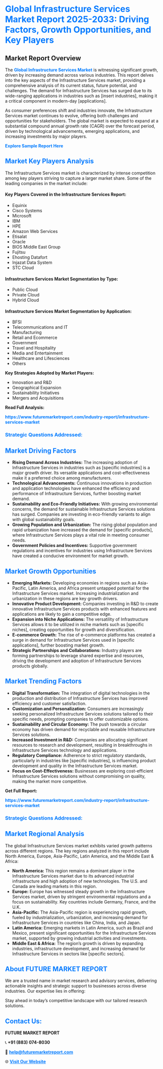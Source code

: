 <h1 style="color: #007BFF;">Global Infrastructure Services Market Report 2025-2033: Driving Factors, Growth Opportunities, and Key Players</h1>

<section id="overview">
<h2>Market Report Overview</h2>
<p>The <a href="https://www.futuremarketreport.com/industry-report/infrastructure-services-market" style="color: #007BFF; text-decoration: none;"><strong>Global Infrastructure Services Market</strong></a> is witnessing significant growth, driven by increasing demand across various industries. This report delves into the key aspects of the Infrastructure Services market, providing a comprehensive analysis of its current status, future potential, and challenges. The demand for Infrastructure Services has surged due to its wide-ranging applications in industries such as [insert industries], making it a critical component in modern-day [applications].</p>
<p>As consumer preferences shift and industries innovate, the Infrastructure Services market continues to evolve, offering both challenges and opportunities for stakeholders. The global market is expected to expand at a substantial compound annual growth rate (CAGR) over the forecast period, driven by technological advancements, emerging applications, and increasing investments by major players.</p>
</section>

<section id="overview">
<p><a href="https://www.futuremarketreport.com/request-sample/reportId=56975" style="color: #007BFF; text-decoration: none;"><strong>Explore Sample Report Here</strong></a></p>
</section>

<section id="key-players">
<h2 style="color: #007BFF;">Market Key Players Analysis</h2>
<p>The Infrastructure Services market is characterized by intense competition among key players striving to capture a larger market share. Some of the leading companies in the market include:</p>
<h4>Key Players Covered in the Infrastructure Services Report:</h4>
<ul><li>Equinix</li><li>Cisco Systems</li><li>Microsoft</li><li>IBM</li><li>HPE</li><li>Amazon Web Services</li><li>Etisalat</li><li>Oracle</li><li>BIOS Middle East Group</li><li>Fujitsu</li><li>Ehosting Datafort</li><li>Injazat Data System</li><li>STC Cloud</li></ul>
<h4>Infrastructure Services Market Segmentation by Type:</h4>
<ul><li>Public Cloud</li><li>Private Cloud</li><li>Hybrid Cloud</li></ul>

<h4>Infrastructure Services Market Segmentation by Application:</h4>
<ul><li>BFSI</li><li>Telecommunications and IT</li><li>Manufacturing</li><li>Retail and Ecommerce</li><li>Government</li><li>Travel and Hospitality</li><li>Media and Entertainment</li><li>Healthcare and Lifesciences</li><li>Others</li></ul>
<p><strong>Key Strategies Adopted by Market Players:</strong></p>
<ul>
<li>Innovation and R&D</li>
<li>Geographical Expansion</li>
<li>Sustainability Initiatives</li>
<li>Mergers and Acquisitions</li>
</ul>
</section>

<section>
<p><strong>Read Full Analysis: </strong></p><a href="https://www.futuremarketreport.com/industry-report/infrastructure-services-market" style="color: #007BFF; text-decoration: none;"><strong>https://www.futuremarketreport.com/industry-report/infrastructure-services-market</strong></a>
<h3 style="color: #007BFF;">Strategic Questions Addressed:</h3>
</section>

<section id="driving-factors">
<h2 style="color: #007BFF;">Market Driving Factors</h2>
<ul>
<li><strong>Rising Demand Across Industries:</strong> The increasing adoption of Infrastructure Services in industries such as [specific industries] is a major growth driver. Its versatile applications and cost-effectiveness make it a preferred choice among manufacturers.</li>
<li><strong>Technological Advancements:</strong> Continuous innovations in production and application technologies have enhanced the efficiency and performance of Infrastructure Services, further boosting market demand.</li>
<li><strong>Sustainability and Eco-Friendly Initiatives:</strong> With growing environmental concerns, the demand for sustainable Infrastructure Services solutions has surged. Companies are investing in eco-friendly variants to align with global sustainability goals.</li>
<li><strong>Growing Population and Urbanization:</strong> The rising global population and rapid urbanization have increased the demand for [specific products], where Infrastructure Services plays a vital role in meeting consumer needs.</li>
<li><strong>Government Policies and Incentives:</strong> Supportive government regulations and incentives for industries using Infrastructure Services have created a conducive environment for market growth.</li>
</ul>
</section>

<section id="growth-opportunities">
<h2 style="color: #007BFF;">Market Growth Opportunities</h2>
<ul>
<li><strong>Emerging Markets:</strong> Developing economies in regions such as Asia-Pacific, Latin America, and Africa present untapped potential for the Infrastructure Services market. Increasing industrialization and urbanization in these regions are key growth drivers.</li>
<li><strong>Innovative Product Development:</strong> Companies investing in R&D to create innovative Infrastructure Services products with enhanced features and applications are likely to gain a competitive edge.</li>
<li><strong>Expansion into Niche Applications:</strong> The versatility of Infrastructure Services allows it to be utilized in niche markets such as [specific niches], creating opportunities for growth and diversification.</li>
<li><strong>E-commerce Growth:</strong> The rise of e-commerce platforms has created a surge in demand for Infrastructure Services used in [specific applications], further boosting market growth.</li>
<li><strong>Strategic Partnerships and Collaborations:</strong> Industry players are forming partnerships to leverage shared expertise and resources, driving the development and adoption of Infrastructure Services products globally.</li>
</ul>
</section>

<section id="trending-factors">
<h2 style="color: #007BFF;">Market Trending Factors</h2>
<ul>
<li><strong>Digital Transformation:</strong> The integration of digital technologies in the production and distribution of Infrastructure Services has improved efficiency and customer satisfaction.</li>
<li><strong>Customization and Personalization:</strong> Consumers are increasingly seeking personalized Infrastructure Services solutions tailored to their specific needs, prompting companies to offer customizable options.</li>
<li><strong>Sustainability and Circular Economy:</strong> The push towards a circular economy has driven demand for recyclable and reusable Infrastructure Services solutions.</li>
<li><strong>Increased Investment in R&D:</strong> Companies are allocating significant resources to research and development, resulting in breakthroughs in Infrastructure Services technology and applications.</li>
<li><strong>Regulatory Compliance:</strong> Adherence to strict regulatory standards, particularly in industries like [specific industries], is influencing product development and quality in the Infrastructure Services market.</li>
<li><strong>Focus on Cost-Effectiveness:</strong> Businesses are exploring cost-efficient Infrastructure Services solutions without compromising on quality, making the market more competitive.</li>
</ul>
</section>

<section>
<p><strong>Get Full Report: </strong></p><a href="https://www.futuremarketreport.com/industry-report/infrastructure-services-market" style="color: #007BFF; text-decoration: none;"><strong>https://www.futuremarketreport.com/industry-report/infrastructure-services-market</strong></a>
<h3 style="color: #007BFF;">Strategic Questions Addressed:</h3>
</section>


<section id="regional-analysis">
<h2 style="color: #007BFF;">Market Regional Analysis</h2>
<p>The global Infrastructure Services market exhibits varied growth patterns across different regions. The key regions analyzed in this report include North America, Europe, Asia-Pacific, Latin America, and the Middle East & Africa:</p>
<ul>
<li><strong>North America:</strong> This region remains a dominant player in the Infrastructure Services market due to its advanced industrial infrastructure and high adoption of new technologies. The U.S. and Canada are leading markets in this region.</li>
<li><strong>Europe:</strong> Europe has witnessed steady growth in the Infrastructure Services market, driven by stringent environmental regulations and a focus on sustainability. Key countries include Germany, France, and the U.K.</li>
<li><strong>Asia-Pacific:</strong> The Asia-Pacific region is experiencing rapid growth, fueled by industrialization, urbanization, and increasing demand for Infrastructure Services in countries like China, India, and Japan.</li>
<li><strong>Latin America:</strong> Emerging markets in Latin America, such as Brazil and Mexico, present significant opportunities for the Infrastructure Services market, supported by growing industrial activities and investments.</li>
<li><strong>Middle East & Africa:</strong> The region’s growth is driven by expanding industries, infrastructure development, and increasing demand for Infrastructure Services in sectors like [specific sectors].</li>
</ul>
</section>

<footer>
<h2 style="color: #007BFF;">About FUTURE MARKET REPORT</h2>
<p>We are a trusted name in market research and advisory services, delivering actionable insights and strategic support to businesses across diverse industries. Our expertise lies in offering:</p>

<p>Stay ahead in today’s competitive landscape with our tailored research solutions.</p>

<h2 style="color: #007BFF;">Contact Us:</h2>
<p><strong>FUTURE MARKET REPORT</strong></p>
<p>📞 <strong>+91 (883) 074-8030</strong></p>
<p>📧 <strong><a href="mailto:help@futuremarketreport.com" style="color: #007BFF;">help@futuremarketreport.com</a></strong></p>
<p>🌐 <strong><a href="https://www.futuremarketreport.com/" style="color: #007BFF;">Visit Our Website</a></strong></p>
</footer>